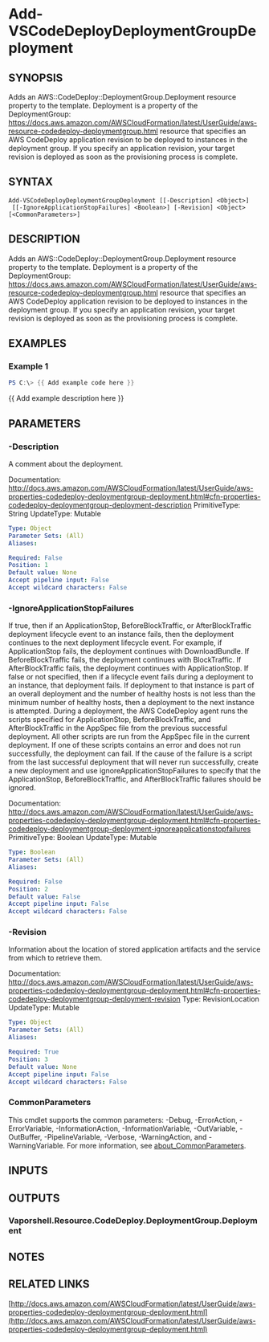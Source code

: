 # Add-VSCodeDeployDeploymentGroupDeployment

## SYNOPSIS
Adds an AWS::CodeDeploy::DeploymentGroup.Deployment resource property to the template.
Deployment is a property of the DeploymentGroup: https://docs.aws.amazon.com/AWSCloudFormation/latest/UserGuide/aws-resource-codedeploy-deploymentgroup.html resource that specifies an AWS CodeDeploy application revision to be deployed to instances in the deployment group.
If you specify an application revision, your target revision is deployed as soon as the provisioning process is complete.

## SYNTAX

```
Add-VSCodeDeployDeploymentGroupDeployment [[-Description] <Object>]
 [[-IgnoreApplicationStopFailures] <Boolean>] [-Revision] <Object> [<CommonParameters>]
```

## DESCRIPTION
Adds an AWS::CodeDeploy::DeploymentGroup.Deployment resource property to the template.
Deployment is a property of the DeploymentGroup: https://docs.aws.amazon.com/AWSCloudFormation/latest/UserGuide/aws-resource-codedeploy-deploymentgroup.html resource that specifies an AWS CodeDeploy application revision to be deployed to instances in the deployment group.
If you specify an application revision, your target revision is deployed as soon as the provisioning process is complete.

## EXAMPLES

### Example 1
```powershell
PS C:\> {{ Add example code here }}
```

{{ Add example description here }}

## PARAMETERS

### -Description
A comment about the deployment.

Documentation: http://docs.aws.amazon.com/AWSCloudFormation/latest/UserGuide/aws-properties-codedeploy-deploymentgroup-deployment.html#cfn-properties-codedeploy-deploymentgroup-deployment-description
PrimitiveType: String
UpdateType: Mutable

```yaml
Type: Object
Parameter Sets: (All)
Aliases:

Required: False
Position: 1
Default value: None
Accept pipeline input: False
Accept wildcard characters: False
```

### -IgnoreApplicationStopFailures
If true, then if an ApplicationStop, BeforeBlockTraffic, or AfterBlockTraffic deployment lifecycle event to an instance fails, then the deployment continues to the next deployment lifecycle event.
For example, if ApplicationStop fails, the deployment continues with DownloadBundle.
If BeforeBlockTraffic fails, the deployment continues with BlockTraffic.
If AfterBlockTraffic fails, the deployment continues with ApplicationStop.
If false or not specified, then if a lifecycle event fails during a deployment to an instance, that deployment fails.
If deployment to that instance is part of an overall deployment and the number of healthy hosts is not less than the minimum number of healthy hosts, then a deployment to the next instance is attempted.
During a deployment, the AWS CodeDeploy agent runs the scripts specified for ApplicationStop, BeforeBlockTraffic, and AfterBlockTraffic in the AppSpec file from the previous successful deployment.
All other scripts are run from the AppSpec file in the current deployment.
If one of these scripts contains an error and does not run successfully, the deployment can fail.
If the cause of the failure is a script from the last successful deployment that will never run successfully, create a new deployment and use ignoreApplicationStopFailures to specify that the ApplicationStop, BeforeBlockTraffic, and AfterBlockTraffic failures should be ignored.

Documentation: http://docs.aws.amazon.com/AWSCloudFormation/latest/UserGuide/aws-properties-codedeploy-deploymentgroup-deployment.html#cfn-properties-codedeploy-deploymentgroup-deployment-ignoreapplicationstopfailures
PrimitiveType: Boolean
UpdateType: Mutable

```yaml
Type: Boolean
Parameter Sets: (All)
Aliases:

Required: False
Position: 2
Default value: False
Accept pipeline input: False
Accept wildcard characters: False
```

### -Revision
Information about the location of stored application artifacts and the service from which to retrieve them.

Documentation: http://docs.aws.amazon.com/AWSCloudFormation/latest/UserGuide/aws-properties-codedeploy-deploymentgroup-deployment.html#cfn-properties-codedeploy-deploymentgroup-deployment-revision
Type: RevisionLocation
UpdateType: Mutable

```yaml
Type: Object
Parameter Sets: (All)
Aliases:

Required: True
Position: 3
Default value: None
Accept pipeline input: False
Accept wildcard characters: False
```

### CommonParameters
This cmdlet supports the common parameters: -Debug, -ErrorAction, -ErrorVariable, -InformationAction, -InformationVariable, -OutVariable, -OutBuffer, -PipelineVariable, -Verbose, -WarningAction, and -WarningVariable. For more information, see [about_CommonParameters](http://go.microsoft.com/fwlink/?LinkID=113216).

## INPUTS

## OUTPUTS

### Vaporshell.Resource.CodeDeploy.DeploymentGroup.Deployment
## NOTES

## RELATED LINKS

[http://docs.aws.amazon.com/AWSCloudFormation/latest/UserGuide/aws-properties-codedeploy-deploymentgroup-deployment.html](http://docs.aws.amazon.com/AWSCloudFormation/latest/UserGuide/aws-properties-codedeploy-deploymentgroup-deployment.html)

